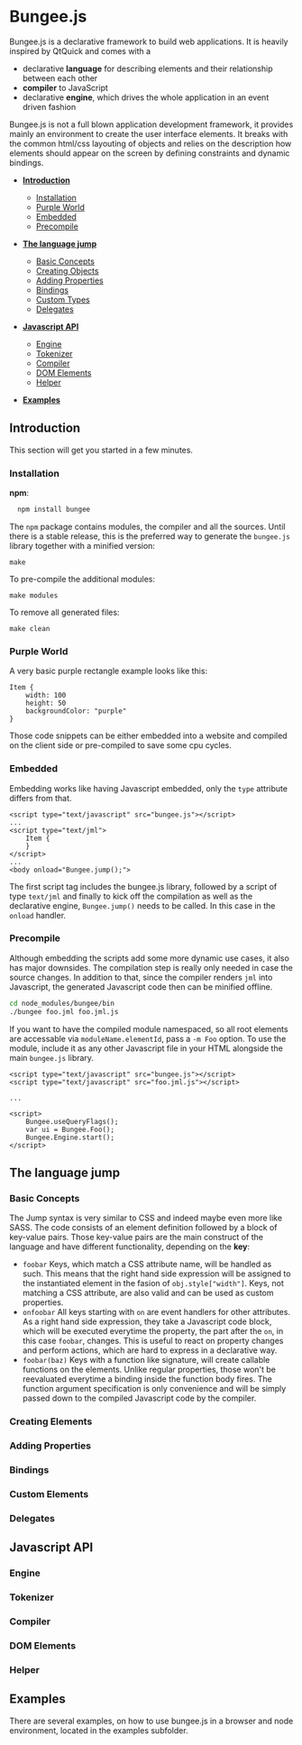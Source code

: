 Bungee.js
=========

Bungee.js is a declarative framework to build web applications.
It is heavily inspired by QtQuick and comes with a

* declarative __language__ for describing elements and their relationship between each other
* __compiler__ to JavaScript
* declarative __engine__, which drives the whole application in an event driven fashion

Bungee.js is not a full blown application development framework, it provides mainly an environment to create the user interface elements. It breaks with the common html/css layouting of objects and relies on the description how elements should appear on the screen by defining constraints and dynamic bindings.

* **[Introduction](#introduction)**
  * [Installation](#installation)
  * [Purple World](#purple-world)
  * [Embedded](#embedded)
  * [Precompile](#precompile)

* **[The language jump](#the-language-jump)**
  * [Basic Concepts](#basic-concepts)
  * [Creating Objects](#creating-objects)
  * [Adding Properties](#adding-properties)
  * [Bindings](#bindings)
  * [Custom Types](#custom-types)
  * [Delegates](#delegates)

* **[Javascript API](#javascript-api)**
  * [Engine](#engine)
  * [Tokenizer](#tokenizer)
  * [Compiler](#compiler)
  * [DOM Elements](#dom-elements)
  * [Helper](#helper)

* **[Examples](#examples)**


Introduction
------------

This section will get you started in a few minutes.


### Installation

__npm__:

``` sh
  npm install bungee
```

The `npm` package contains modules, the compiler and all the sources. Until there is a stable release, this is the preferred way to generate the `bungee.js` library together with a minified version:

```
make
```

To pre-compile the additional modules:

```
make modules
```

To remove all generated files:

```
make clean
```

### Purple World

A very basic purple rectangle example looks like this:

```
Item {
    width: 100
    height: 50
    backgroundColor: "purple"
}
```
Those code snippets can be either embedded into a website and compiled on the client side or pre-compiled to save some cpu cycles.

### Embedded

Embedding works like having Javascript embedded, only the `type` attribute differs from that.
```
<script type="text/javascript" src="bungee.js"></script>
...
<script type="text/jml">
    Item {
    }
</script>
...
<body onload="Bungee.jump();">
```
The first script tag includes the bungee.js library, followed by a script of type `text/jml` and finally to kick off the compilation as well as the declarative engine, `Bungee.jump()` needs to be called. In this case in the `onload` handler.

### Precompile

Although embedding the scripts add some more dynamic use cases, it also has major downsides. The compilation step is really only needed in case the source changes. In addition to that, since the compiler renders `jml` into Javascript, the generated Javascript code then can be minified offline.

``` sh
cd node_modules/bungee/bin
./bungee foo.jml foo.jml.js
```

If you want to have the compiled module namespaced, so all root elements are accessable via `moduleName.elementId`, pass a `-m Foo` option. To use the module, include it as any other Javascript file in your HTML alongside the main `bungee.js` library.

```
<script type="text/javascript" src="bungee.js"></script>
<script type="text/javascript" src="foo.jml.js"></script>

...

<script>
    Bungee.useQueryFlags();
    var ui = Bungee.Foo();
    Bungee.Engine.start();
</script>
```

The language jump
-----------------

### Basic Concepts
The Jump syntax is very similar to CSS and indeed maybe even more like SASS.
The code consists of an element definition followed by a block of key-value pairs.
Those key-value pairs are the main construct of the language and have different functionality,
depending on the __key__:

* ``foobar``
  Keys, which match a CSS attribute name, will be handled as such. This means that the right
  hand side expression will be assigned to the instantiated element in the fasion of ``obj.style["width"]``.
  Keys, not matching a CSS attribute, are also valid and can be used as custom properties.
* ``onfoobar``
  All keys starting with ``on`` are event handlers for other attributes.
  As a right hand side expression, they take a Javascript code block,
  which will be executed everytime the property, the part after the ``on``,
  in this case ``foobar``, changes. This is useful to react on property changes
  and perform actions, which are hard to express in a declarative way.
* ``foobar(baz)``
  Keys with a function like signature, will create callable functions on the elements.
  Unlike regular properties, those won't be reevaluated everytime a binding inside the function body fires.
  The function argument specification is only convenience and will be simply passed down to the
  compiled Javascript code by the compiler.

### Creating Elements

### Adding Properties
### Bindings
### Custom Elements
### Delegates

Javascript API
--------------

### Engine
### Tokenizer
### Compiler
### DOM Elements
### Helper


Examples
--------

There are several examples, on how to use bungee.js in a browser and node environment,
located in the examples subfolder.
